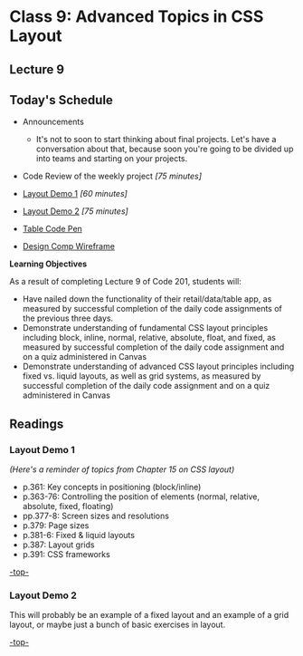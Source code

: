 # Class 9: Advanced Topics in CSS Layout

<a id="top"></a>
## Lecture 9

## Today's Schedule
- Announcements
  - It's not to soon to start thinking about final projects. Let's have a conversation about that, because soon you're going to be divided up into teams and starting on your projects.
- Code Review of the weekly project *[75 minutes]*
- [Layout Demo 1](#layout1) *[60 minutes]*
- [Layout Demo 2](#layout2) *[75 minutes]*

- [Table Code Pen](https://codepen.io/agrampa/pen/zWbQqx?editors=0100)
- [Design Comp Wireframe](https://codepen.io/agrampa/pen/YaMwzo?editors=0100)

**Learning Objectives**

As a result of completing Lecture 9 of Code 201, students will:
- Have nailed down the functionality of their retail/data/table app, as measured by successful completion of the daily code assignments of the previous three days.
- Demonstrate understanding of fundamental CSS layout principles including block, inline, normal, relative, absolute, float, and fixed, as measured by successful completion of the daily code assignment and on a quiz administered in Canvas
- Demonstrate understanding of advanced CSS layout principles including fixed vs. liquid layouts, as well as grid systems, as measured by successful completion of the daily code assignment and on a quiz administered in Canvas

## Readings

<a id="layout1"></a>

### Layout Demo 1

*(Here's a reminder of topics from Chapter 15 on CSS layout)*

- p.361: Key concepts in positioning (block/inline)
- p.363-76: Controlling the position of elements (normal, relative, absolute, fixed, floating)
- pp.377-8: Screen sizes and resolutions
- p.379: Page sizes
- p.381-6: Fixed & liquid layouts
- p.387: Layout grids
- p.391: CSS frameworks

[-top-](#top)

<a id="layout2"></a>

### Layout Demo 2

This will probably be an example of a fixed layout and an example of a grid layout, or maybe just a bunch of basic exercises in layout.

[-top-](#top)
